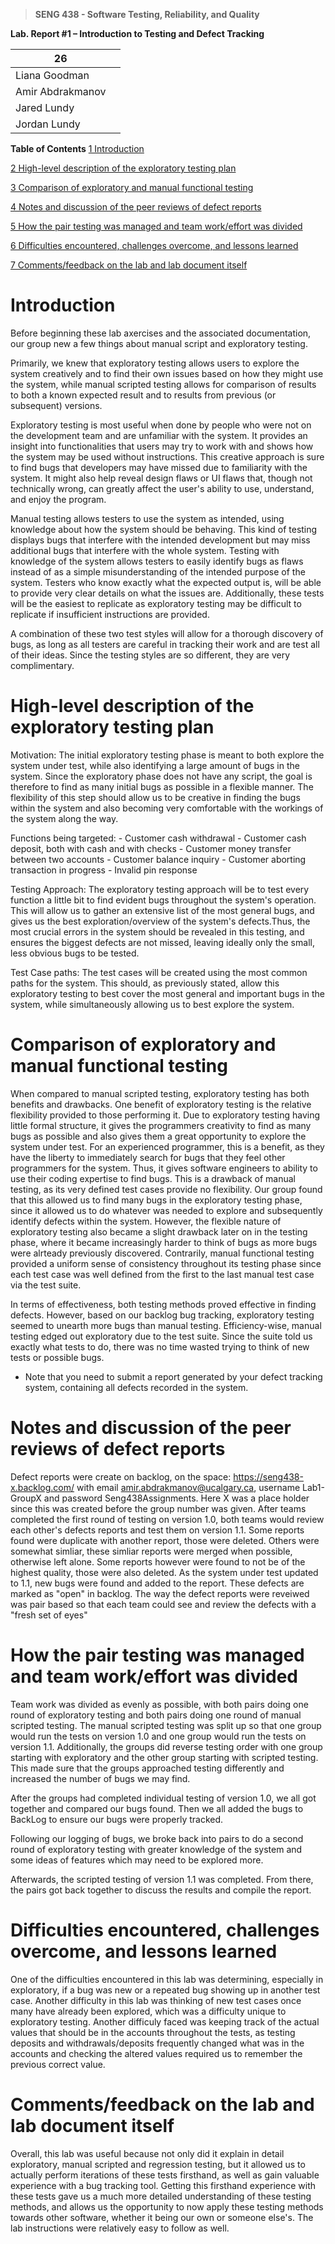 >   **SENG 438 - Software Testing, Reliability, and Quality**

**Lab. Report \#1 – Introduction to Testing and Defect Tracking**

| 26     |   |
|-----------------|---|
| Liana Goodman |   |
| Amir Abdrakmanov   |   |
| Jared Lundy |   |
| Jordan Lundy | |

**Table of Contents**
[1 Introduction](#_Toc439194677)

[2 High-level description of the exploratory testing plan](#_Toc439194678)

[3 Comparison of exploratory and manual functional testing](#_Toc439194679)

[4 Notes and discussion of the peer reviews of defect reports](#_Toc439194680)

[5 How the pair testing was managed and team work/effort was
divided](#_Toc439194681)

[6 Difficulties encountered, challenges overcome, and lessons
learned](#_Toc439194682)

[7 Comments/feedback on the lab and lab document itself](#_Toc439194683)

# Introduction

Before beginning these lab axercises and the associated documentation, our group new a few things about manual script and exploratory testing.

Primarily, we knew that exploratory testing allows users to explore the system creatively and to find their own issues based on how they might use the system, while manual scripted testing allows for comparison of results to both a known expected result and to results from previous (or subsequent) versions.

Exploratory testing is most useful when done by people who were not on the development team and are unfamiliar with the system. It provides an insight into functionalities that users may try to work with and shows how the system may be used without instructions. This creative approach is sure to find bugs that developers may have missed due to familiarity with the system. It might also help reveal design flaws or UI flaws that, though not technically wrong, can greatly affect the user's ability to use, understand, and enjoy the program.

Manual testing allows testers to use the system as intended, using knowledge about how the system should be behaving. This kind of testing displays bugs that interfere with the intended development but may miss additional bugs that interfere with the whole system. Testing with knowledge of the system allows testers to easily identify bugs as flaws instead of as a simple misunderstanding of the intended purpose of the system. Testers who know exactly what the expected output is, will be able to provide very clear details on what the issues are. Additionally, these tests will be the easiest to replicate as exploratory testing may be difficult to replicate if insufficient instructions are provided.

A combination of these two test styles will allow for a thorough discovery of bugs, as long as all testers are careful in tracking their work and are test all of their ideas. Since the testing styles are so different, they are very complimentary.
# High-level description of the exploratory testing plan

Motivation:
	The initial exploratory testing phase is meant to both explore the system under test, while also identifying a large amount of bugs in the system.
	Since the exploratory phase does not have any script, the goal is therefore to find as many initial bugs as possible in a flexible manner.
	The flexibility of this step should allow us to be creative in finding the bugs within the system and also becoming very comfortable with the workings
	of the system along the way.

Functions being targeted:
	- Customer cash withdrawal
	- Customer cash deposit, both with cash and with checks
	- Customer money transfer between two accounts
	- Customer balance inquiry
	- Customer aborting transaction in progress
	- Invalid pin response


Testing Approach:
	The exploratory testing approach will be to test every function a little bit to find evident bugs throughout the
	system's operation. This will allow us to gather an extensive list of the most general bugs, and gives us the best
	exploration/overview of the system's defects.Thus, the most crucial errors in the system should be revealed in this testing, 
	and ensures the biggest defects are not missed, leaving ideally only the small, less obvious bugs to be tested.

Test Case paths:
	The test cases will be created using the most common paths for the system. This should, as previously stated, allow this exploratory testing
	to best cover the most general and important bugs in the system, while simultaneously allowing us to best explore the system.

# Comparison of exploratory and manual functional testing

When compared to manual scripted testing, exploratory testing has both benefits and drawbacks. One benefit of exploratory testing is the relative flexibility provided to 
those performing it. Due to exploratory testing having little formal structure, it gives the programmers creativity to find as many bugs as possible and also gives them a great opportunity 
to explore the system under test. For an experienced programmer, this is a benefit, as they have the liberty to immediately search for bugs that they feel other programmers for the system. Thus, it gives 
software engineers to ability to use their coding expertise to find bugs. This is a drawback of manual testing, as its very defined test cases provide no flexibility. Our group found that this allowed us to find many bugs in the exploratory testing phase, since it allowed us to do whatever was needed to explore and subsequently identify defects within the system.
However, the flexible nature of exploratory testing also became a slight drawback later on in the testing phase, where it became increasingly harder to think of bugs as more bugs were alrteady previously discovered. Contrarily, manual functional testing provided a uniform sense of consistency 
throughout its testing phase since each test case was well defined from the first to the last manual test case via the test suite.

In terms of effectiveness, both testing methods proved effective in finding defects. However, based on our backlog bug tracking, exploratory testing seemed to unearth more bugs than manual testing. 
Efficiency-wise, manual testing edged out exploratory due to the test suite. Since the suite told us exactly what tests to do, there was no time wasted trying to think of new tests or possible bugs.

-   Note that you need to submit a report generated by your defect tracking
    system, containing all defects recorded in the system.

# Notes and discussion of the peer reviews of defect reports
Defect reports were create on backlog, on the space: https://seng438-x.backlog.com/ with email amir.abdrakmanov@ucalgary.ca, username Lab1-GroupX and password Seng438Assignments. Here X was a place holder since this was created before the group number was given. 
After teams completed the first round of testing on version 1.0, both teams would review each other's defects reports and test them on version 1.1. Some reports found were duplicate with another report, those were deleted. Others were somewhat simliar, these simliar reports were merged when possible, otherwise left alone. Some reports however were found to not be of the highest quality, those were also deleted.
As the system under test updated to 1.1, new bugs were found and added to the report. These defects are marked as "open" in backlog. 
The way the defect reports were reveiwed was pair based so that each team could see and review the defects with a "fresh set of eyes"

# How the pair testing was managed and team work/effort was divided 
Team work was divided as evenly as possible, with both pairs doing one round of exploratory testing and both pairs doing one round of manual scripted testing. The manual scripted testing was split up so that one group would run the tests on version 1.0 and one group would run the tests on version 1.1. Additionally, the groups did reverse testing order with one group starting with exploratory and the other group starting with scripted testing. This made sure that the groups approached testing differently and increased the number of bugs we may find.

After the groups had completed individual testing of version 1.0, we all got together and compared our bugs found. Then we all added the bugs to BackLog to ensure our bugs were properly tracked.

Following our logging of bugs, we broke back into pairs to do a second round of exploratory testing with greater knowledge of the system and some ideas of features which may need to be explored more.

Afterwards, the scripted testing of version 1.1 was completed. From there, the pairs got back together to discuss the results and compile the report.

# Difficulties encountered, challenges overcome, and lessons learned

One of the difficulties encountered in this lab was determining, especially in exploratory, if a bug was new or a repeated bug showing up in another test case.
Another difficulty in this lab was thinking of new test cases once many have already been explored, which was a difficulty unique to exploratory testing.
Another difficuly faced was keeping track of the actual values that should be in the accounts throughout the tests, as testing deposits and withdrawals/deposits frequently changed what was in the accounts and checking the altered values required us to remember the previous correct value.


# Comments/feedback on the lab and lab document itself

Overall, this lab was useful because not only did it explain in detail exploratory, manual scripted and regression testing, but it allowed us to actually perform iterations of these tests firsthand, as well as gain valuable
experience with a bug tracking tool. Getting this firsthand experience with these tests gave us a much more detailed understanding of these testing methods, and allows us the opportunity to now apply these testing methods towards other software, whether it being our own or someone else's.
The lab instructions were relatively easy to follow as well.

